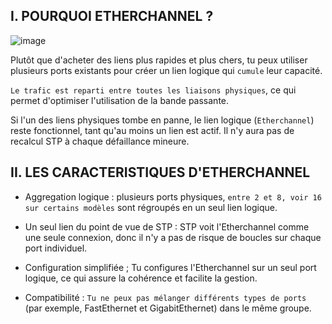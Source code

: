 ## I. POURQUOI ETHERCHANNEL ?

![image](https://github.com/user-attachments/assets/6e9bea0c-4d1a-4f64-946c-15cca9ff600b)

Plutôt que d'acheter des liens plus rapides et plus chers, tu peux utiliser plusieurs ports existants pour créer un lien logique qui `cumule` leur capacité.

`Le trafic est reparti entre toutes les liaisons physiques`, ce qui permet d'optimiser l'utilisation de la bande passante.

Si l'un des liens physiques tombe en panne, le lien logique (`Etherchannel`) reste fonctionnel, tant qu'au moins un lien est actif. Il n'y aura pas de recalcul STP à chaque défaillance mineure.


## II. LES CARACTERISTIQUES D'ETHERCHANNEL 

- Aggregation logique : plusieurs ports physiques, `entre 2 et 8, voir 16 sur certains modèles` sont régroupés en un seul lien logique.

- Un seul lien du point de vue de STP : STP voit l'Etherchannel comme une seule connexion, donc il n'y a pas de risque de boucles sur chaque port individuel.

- Configuration simplifiée ; Tu configures l'Etherchannel sur un seul port logique, ce qui assure la cohérence et facilite la gestion.

- Compatibilité : `Tu ne peux pas mélanger différents types de ports` (par exemple, FastEthernet et GigabitEthernet) dans le même groupe.
